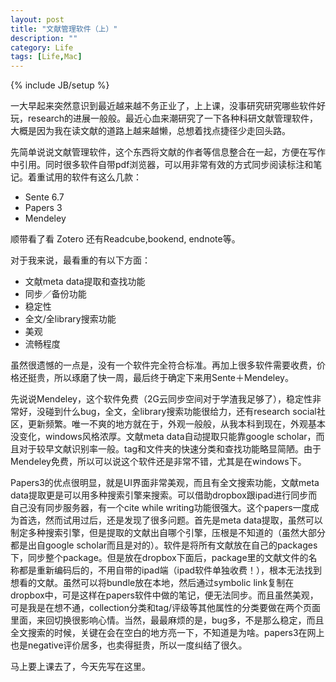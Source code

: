 ```yaml
---
layout: post
title: "文献管理软件（上）"
description: ""
category: Life
tags: [Life,Mac]
---
```

{% include JB/setup %}

一大早起来突然意识到最近越来越不务正业了，上上课，没事研究研究哪些软件好玩，research的进展一般般。最近心血来潮研究了一下各种科研文献管理软件，大概是因为我在读文献的道路上越来越懒，总想着找点捷径少走回头路。

先简单说说文献管理软件，这个东西将文献的作者等信息整合在一起，方便在写作中引用。同时很多软件自带pdf浏览器，可以用非常有效的方式同步阅读标注和笔记。着重试用的软件有这么几款：

* Sente 6.7
* Papers 3
* Mendeley

顺带看了看 Zotero 还有Readcube,bookend, endnote等。

对于我来说，最看重的有以下方面：

* 文献meta data提取和查找功能
* 同步／备份功能
* 稳定性
* 全文/全library搜索功能
* 美观
* 流畅程度

虽然很遗憾的一点是，没有一个软件完全符合标准。再加上很多软件需要收费，价格还挺贵，所以琢磨了快一周，最后终于确定下来用Sente＋Mendeley。

先说说Mendeley，这个软件免费（2G云同步空间对于学渣我足够了），稳定性非常好，没碰到什么bug，全文，全library搜索功能很给力，还有research social社区，更新频繁。唯一不爽的地方就在于，外观一般般，从我本科到现在，外观基本没变化，windows风格浓厚。文献meta data自动提取只能靠google scholar，而且对于较早文献识别率一般。tag和文件夹的快速分类和查找功能略显简陋。由于Mendeley免费，所以可以说这个软件还是非常不错，尤其是在windows下。

Papers3的优点很明显，就是UI界面非常美观，而且有全文搜索功能，文献meta data提取更是可以用多种搜索引擎来搜索。可以借助dropbox跟ipad进行同步而自己没有同步服务器，有一个cite while writing功能很强大。这个papers一度成为首选，然而试用过后，还是发现了很多问题。首先是meta data提取，虽然可以制定多种搜索引擎，但是提取的文献出自哪个引擎，压根是不知道的（虽然大部分都是出自google scholar而且是对的）。软件是将所有文献放在自己的packages下，同步整个package。但是放在dropbox下面后，package里的文献文件的名称都是重新编码后的，不用自带的ipad端（ipad软件单独收费！），根本无法找到想看的文献。虽然可以将bundle放在本地，然后通过symbolic link复制在dropbox中，可是这样在papers软件中做的笔记，便无法同步。而且虽然美观，可是我是在想不通，collection分类和tag/评级等其他属性的分类要做在两个页面里面，来回切换很影响心情。当然，最最麻烦的是，bug多，不是那么稳定，而且全文搜索的时候，关键在会在空白的地方亮一下，不知道是为啥。papers3在网上也是negative评价居多，也卖得挺贵，所以一度纠结了很久。

马上要上课去了，今天先写在这里。